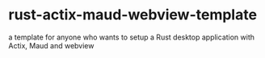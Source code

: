 # rust-actix-maud-webview-template
a template for anyone who wants to setup a Rust desktop application with Actix, Maud and webview
